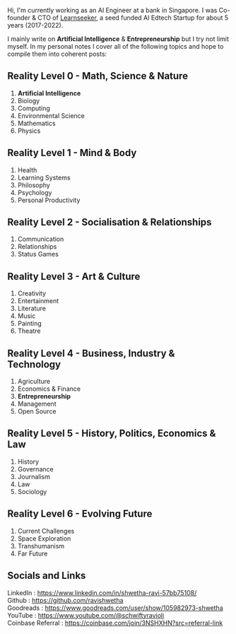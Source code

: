 Hi, I'm currently working as an AI Engineer at a bank in Singapore.
I was Co-founder & CTO of [Learnseeker](https://learnseeker.com/), a seed funded AI Edtech Startup for about 5 years (2017-2022).

I mainly write on **Artificial Intelligence** & **Entrepreneurship** but I try not limit myself. In my personal notes I cover all of the following topics and hope to compile them into coherent posts:

## Reality Level 0 - Math, Science & Nature

1. **Artificial Intelligence**
2. Biology
3. Computing
4. Environmental Science
5. Mathematics
6. Physics

## Reality Level 1 - Mind & Body

1. Health
2. Learning Systems
3. Philosophy
4. Psychology
5. Personal Productivity

## Reality Level 2 - Socialisation & Relationships

1. Communication
2. Relationships
3. Status Games

## Reality Level 3 - Art & Culture

1. Creativity
2. Entertainment
3. Literature
4. Music
5. Painting
6. Theatre

## Reality Level 4 - Business, Industry & Technology

1. Agriculture
2. Economics & Finance
3. **Entrepreneurship**
4. Management
5. Open Source

## Reality Level 5 - History, Politics, Economics & Law

1. History
2. Governance
3. Journalism
4. Law
6. Sociology

## Reality Level 6 - Evolving Future

1. Current Challenges
2. Space Exploration
3. Transhumanism
4. Far Future

## Socials and Links

LinkedIn : https://www.linkedin.com/in/shwetha-ravi-57bb75108/ \
Github : https://github.com/ravishwetha \
Goodreads : https://www.goodreads.com/user/show/105982973-shwetha \
YouTube : https://www.youtube.com/@schwiftyravioli \
Coinbase Referral : https://coinbase.com/join/3NSHXHN?src=referral-link
